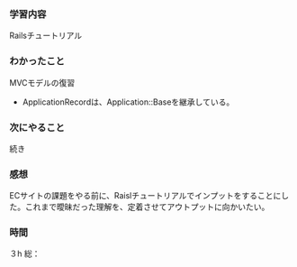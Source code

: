 ### 学習内容
Railsチュートリアル
### わかったこと
MVCモデルの復習
- ApplicationRecordは、Application::Baseを継承している。
### 次にやること
続き
### 感想
ECサイトの課題をやる前に、Raislチュートリアルでインプットをすることにした。これまで曖昧だった理解を、定着させてアウトプットに向かいたい。
### 時間
３h
総：
